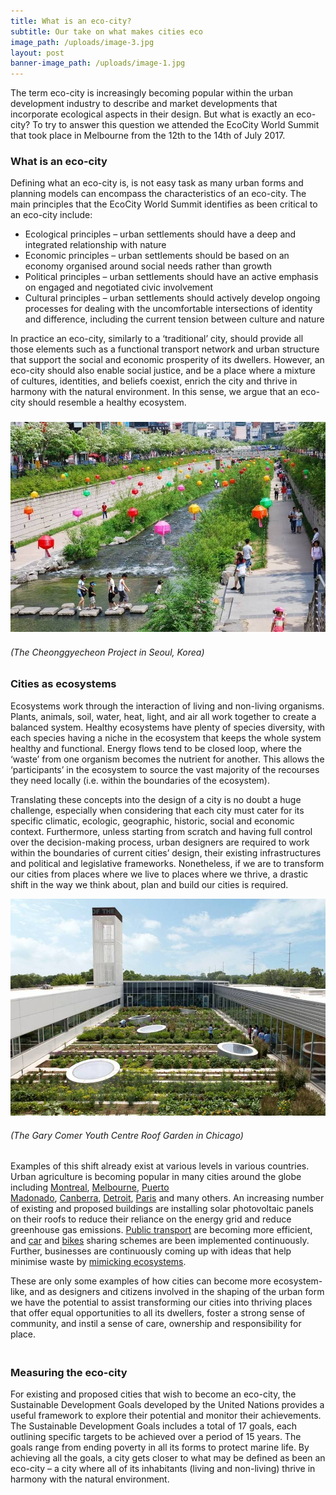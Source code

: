 ```yaml
---
title: What is an eco-city?
subtitle: Our take on what makes cities eco
image_path: /uploads/image-3.jpg
layout: post
banner-image_path: /uploads/image-1.jpg
---
```



The term eco-city is increasingly becoming popular within the urban development industry to describe and market developments that incorporate ecological aspects in their design. But what is exactly an eco-city? To try to answer this question we attended the EcoCity World Summit that took place in Melbourne from the 12th to the 14th of July 2017.

### What is an eco-city

Defining what an eco-city is, is not easy task as many urban forms and planning models can encompass the characteristics of an eco-city. The main principles that the EcoCity World Summit identifies as been critical to an eco-city include:

* Ecological principles – urban settlements should have a deep and integrated relationship with nature
* Economic principles – urban settlements should be based on an economy organised around social needs rather than growth
* Political principles – urban settlements should have an active emphasis on engaged and negotiated civic involvement
* Cultural principles – urban settlements should actively develop ongoing processes for dealing with the uncomfortable intersections of identity and difference, including the current tension between culture and nature

In practice an eco-city, similarly to a ‘traditional’ city, should provide all those elements such as a functional transport network and urban structure that support the social and economic prosperity of its dwellers. However, an eco-city should also enable social justice, and be a place where a mixture of cultures, identities, and beliefs coexist, enrich the city and thrive in harmony with the natural environment. In this sense, we argue that an eco-city should resemble a healthy ecosystem.

### ![](/uploads/versions/image-1---x----943-628x---.jpg)

###### (The Cheonggyecheon Project in Seoul, Korea)

## #

### Cities as ecosystems

Ecosystems work through the interaction of living and non-living organisms. Plants, animals, soil, water, heat, light, and air all work together to create a balanced system. Healthy ecosystems have plenty of species diversity, with each species having a niche in the ecosystem that keeps the whole system healthy and functional. Energy flows tend to be closed loop, where the ‘waste’ from one organism becomes the nutrient for another. This allows the ‘participants’ in the ecosystem to source the vast majority of the recourses they need locally (i.e. within the boundaries of the ecosystem).

Translating these concepts into the design of a city is no doubt a huge challenge, especially when considering that each city must cater for its specific climatic, ecologic, geographic, historic, social and economic context. Furthermore, unless starting from scratch and having full control over the decision-making process, urban designers are required to work within the boundaries of current cities’ design, their existing infrastructures and political and legislative frameworks. Nonetheless, if we are to transform our cities from places where we live to places where we thrive, a drastic shift in the way we think about, plan and build our cities is required.

![](/uploads/versions/image-2---x----946-652x---.jpg)

###### (The Gary Comer Youth Centre Roof Garden in Chicago)

Examples of this shift already exist at various levels in various countries. Urban agriculture is becoming popular in many cities around the globe including&nbsp;[Montreal](http://www.rooftopgardens.alternatives.ca/),&nbsp;[Melbourne](http://www.mysmartgarden.org.au/),&nbsp;[Puerto Madonado](http://caminoverde.org/),&nbsp;[Canberra](http://www.urbanagriculture.org.au/canberra-city-farm/),&nbsp;[Detroit](http://detroitdirt.org/),&nbsp;[Paris](https://www.paris.fr/services-et-infos-pratiques)&nbsp;and many others. An increasing number of existing and proposed buildings are installing solar photovoltaic panels on their roofs to reduce their reliance on the energy grid and reduce greenhouse gas emissions.&nbsp;[Public transport](http://reneweconomy.com.au/adelaide-creates-worlds-first-solar-powered-public-transport-system-32530/) are becoming more efficient, and&nbsp;[car](http://theconversation.com/1-000-cars-and-no-garage-why-car-sharing-works-31179)&nbsp;and&nbsp;[bikes](http://www.icebike.org/bike-share-programs/) sharing schemes are been implemented continuously. Further, businesses are continuously coming up with ideas that help minimise waste by&nbsp;[mimicking ecosystems](https://www.theguardian.com/uk/2003/feb/12/helencarter).

These are only some examples of how cities can become more ecosystem-like, and as designers and citizens involved in the shaping of the urban form we have the potential to assist transforming our cities into thriving places that offer equal opportunities to all its dwellers, foster a strong sense of community, and instil a sense of care, ownership and responsibility for place.

### <br>Measuring the eco-city

For existing and proposed cities that wish to become an eco-city, the Sustainable Development Goals developed by the United Nations provides a useful framework to explore their potential and monitor their achievements. The Sustainable Development Goals includes a total of 17 goals, each outlining specific targets to be achieved over a period of 15 years. The goals range from ending poverty in all its forms to protect marine life. By achieving all the goals, a city gets closer to what may be defined as been an eco-city – a city where all of its inhabitants (living and non-living) thrive in harmony with the natural environment.